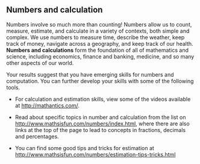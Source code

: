 ## Numbers and calculation

Numbers involve so much more than counting! Numbers allow us to count, measure, estimate, and calculate in a variety of contexts, both simple and complex. We use numbers to measure time, describe the weather, keep track of money, navigate across a geography, and keep track of our health.  **Numbers and calculations** form the foundation of all of mathematics and science, including economics, finance and banking, medicine, and so many other aspects of our world. 

Your results suggest that you have emerging skills for numbers and computation. You can further develop your skills with some of the following tools.

* For calculation and estimation skills, view some of the videos available at http://mathantics.com/. 

* Read about specific topics in number and calculation from the list on http://www.mathsisfun.com/numbers/index.html, where there are also links at the top of the page to lead to concepts in fractions, decimals and percentages. 

* You can find some good tips and tricks for estimation at http://www.mathsisfun.com/numbers/estimation-tips-tricks.html
